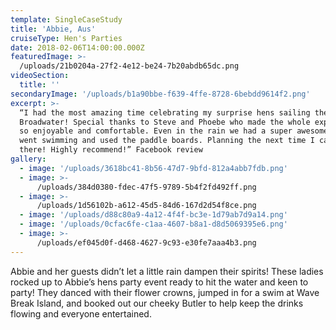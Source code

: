 ```yaml
---
template: SingleCaseStudy
title: 'Abbie, Aus'
cruiseType: Hen's Parties
date: 2018-02-06T14:00:00.000Z
featuredImage: >-
  /uploads/21b0204a-27f2-4e12-be24-7b20abdb65dc.png
videoSection:
  title: ''
secondaryImage: '/uploads/b1a90bbe-f639-4ffe-8728-6bebdd9614f2.png'
excerpt: >-
  “I had the most amazing time celebrating my surprise hens sailing the
  Broadwater! Special thanks to Steve and Phoebe who made the whole experience
  so enjoyable and comfortable. Even in the rain we had a super awesome time,
  went swimming and used the paddle boards. Planning the next time I can get on
  there! Highly recommend!” Facebook review 
gallery:
  - image: '/uploads/3618bc41-8b56-47d7-9bfd-812a4abb7fdb.png'
  - image: >-
      /uploads/384d0380-fdec-47f5-9789-5b4f2fd492ff.png
  - image: >-
      /uploads/1d56102b-a612-45d5-84d6-167d2d54f8ce.png
  - image: '/uploads/d88c80a9-4a12-4f4f-bc3e-1d79ab7d9a14.png'
  - image: '/uploads/0cfac6fe-c1aa-4607-b8a1-d8d5069395e6.png'
  - image: >-
      /uploads/ef045d0f-d468-4627-9c93-e30fe7aaa4b3.png
---
```

Abbie and her guests didn’t let a little rain dampen their spirits! These ladies rocked up to Abbie’s hens party event ready to hit the water and keen to party! They danced with their flower crowns, jumped in for a swim at Wave Break Island, and booked out our cheeky Butler to help keep the drinks flowing and everyone entertained.
